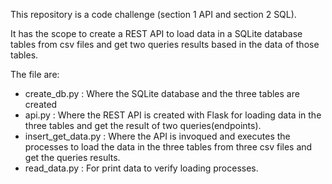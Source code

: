 This repository is a code challenge (section 1 API and section 2 SQL).

It has the scope to create a REST API to load data in a SQLite database tables from csv files and get two queries results based in the data of those tables.

The file are:
- create_db.py : Where the SQLite database and the three tables are created
- api.py : Where the REST API is created with Flask for loading data in the three tables and get the result of two queries(endpoints).
- insert_get_data.py : Where the API is invoqued and executes the processes to load the data in the three tables from three csv files and get the queries results.
- read_data.py : For print data to verify loading processes.

